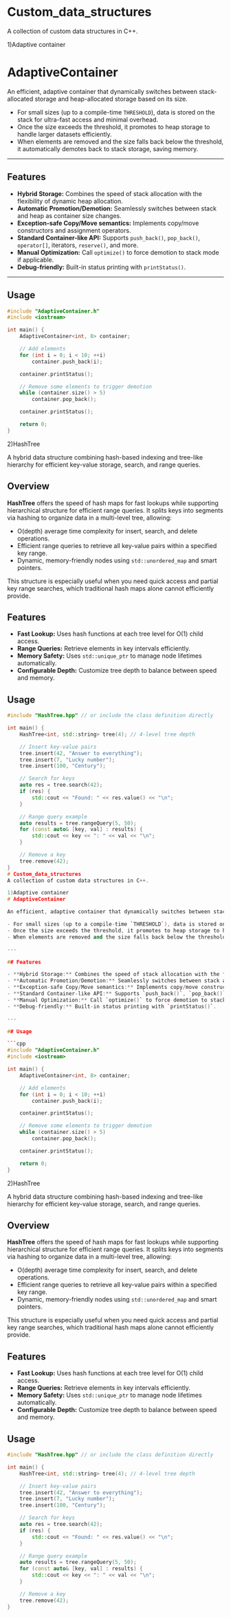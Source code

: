 # Custom_data_structures
A collection of custom data structures in C++.

1)Adaptive container
# AdaptiveContainer

An efficient, adaptive container that dynamically switches between stack-allocated storage and heap-allocated storage based on its size. 

- For small sizes (up to a compile-time `THRESHOLD`), data is stored on the stack for ultra-fast access and minimal overhead.
- Once the size exceeds the threshold, it promotes to heap storage to handle larger datasets efficiently.
- When elements are removed and the size falls back below the threshold, it automatically demotes back to stack storage, saving memory.

---

## Features

- **Hybrid Storage:** Combines the speed of stack allocation with the flexibility of dynamic heap allocation.
- **Automatic Promotion/Demotion:** Seamlessly switches between stack and heap as container size changes.
- **Exception-safe Copy/Move semantics:** Implements copy/move constructors and assignment operators.
- **Standard Container-like API:** Supports `push_back()`, `pop_back()`, `operator[]`, iterators, `reserve()`, and more.
- **Manual Optimization:** Call `optimize()` to force demotion to stack mode if applicable.
- **Debug-friendly:** Built-in status printing with `printStatus()`.

---

## Usage

```cpp
#include "AdaptiveContainer.h"
#include <iostream>

int main() {
    AdaptiveContainer<int, 8> container;

    // Add elements
    for (int i = 0; i < 10; ++i)
        container.push_back(i);

    container.printStatus();

    // Remove some elements to trigger demotion
    while (container.size() > 5)
        container.pop_back();

    container.printStatus();

    return 0;
}
```


2)HashTree

A hybrid data structure combining hash-based indexing and tree-like hierarchy for efficient key-value storage, search, and range queries.

## Overview

**HashTree** offers the speed of hash maps for fast lookups while supporting hierarchical structure for efficient range queries. It splits keys into segments via hashing to organize data in a multi-level tree, allowing:

- O(depth) average time complexity for insert, search, and delete operations.
- Efficient range queries to retrieve all key-value pairs within a specified key range.
- Dynamic, memory-friendly nodes using `std::unordered_map` and smart pointers.

This structure is especially useful when you need quick access and partial key range searches, which traditional hash maps alone cannot efficiently provide.

## Features

- **Fast Lookup:** Uses hash functions at each tree level for O(1) child access.
- **Range Queries:** Retrieve elements in key intervals efficiently.
- **Memory Safety:** Uses `std::unique_ptr` to manage node lifetimes automatically.
- **Configurable Depth:** Customize tree depth to balance between speed and memory.

## Usage

```cpp
#include "HashTree.hpp" // or include the class definition directly

int main() {
    HashTree<int, std::string> tree(4); // 4-level tree depth

    // Insert key-value pairs
    tree.insert(42, "Answer to everything");
    tree.insert(7, "Lucky number");
    tree.insert(100, "Century");

    // Search for keys
    auto res = tree.search(42);
    if (res) {
        std::cout << "Found: " << res.value() << "\n";
    }

    // Range query example
    auto results = tree.rangeQuery(5, 50);
    for (const auto& [key, val] : results) {
        std::cout << key << ": " << val << "\n";
    }

    // Remove a key
    tree.remove(42);
}
# Custom_data_structures
A collection of custom data structures in C++.

1)Adaptive container
# AdaptiveContainer

An efficient, adaptive container that dynamically switches between stack-allocated storage and heap-allocated storage based on its size. 

- For small sizes (up to a compile-time `THRESHOLD`), data is stored on the stack for ultra-fast access and minimal overhead.
- Once the size exceeds the threshold, it promotes to heap storage to handle larger datasets efficiently.
- When elements are removed and the size falls back below the threshold, it automatically demotes back to stack storage, saving memory.

---

## Features

- **Hybrid Storage:** Combines the speed of stack allocation with the flexibility of dynamic heap allocation.
- **Automatic Promotion/Demotion:** Seamlessly switches between stack and heap as container size changes.
- **Exception-safe Copy/Move semantics:** Implements copy/move constructors and assignment operators.
- **Standard Container-like API:** Supports `push_back()`, `pop_back()`, `operator[]`, iterators, `reserve()`, and more.
- **Manual Optimization:** Call `optimize()` to force demotion to stack mode if applicable.
- **Debug-friendly:** Built-in status printing with `printStatus()`.

---

## Usage

```cpp
#include "AdaptiveContainer.h"
#include <iostream>

int main() {
    AdaptiveContainer<int, 8> container;

    // Add elements
    for (int i = 0; i < 10; ++i)
        container.push_back(i);

    container.printStatus();

    // Remove some elements to trigger demotion
    while (container.size() > 5)
        container.pop_back();

    container.printStatus();

    return 0;
}
```


2)HashTree

A hybrid data structure combining hash-based indexing and tree-like hierarchy for efficient key-value storage, search, and range queries.

## Overview

**HashTree** offers the speed of hash maps for fast lookups while supporting hierarchical structure for efficient range queries. It splits keys into segments via hashing to organize data in a multi-level tree, allowing:

- O(depth) average time complexity for insert, search, and delete operations.
- Efficient range queries to retrieve all key-value pairs within a specified key range.
- Dynamic, memory-friendly nodes using `std::unordered_map` and smart pointers.

This structure is especially useful when you need quick access and partial key range searches, which traditional hash maps alone cannot efficiently provide.

## Features

- **Fast Lookup:** Uses hash functions at each tree level for O(1) child access.
- **Range Queries:** Retrieve elements in key intervals efficiently.
- **Memory Safety:** Uses `std::unique_ptr` to manage node lifetimes automatically.
- **Configurable Depth:** Customize tree depth to balance between speed and memory.

## Usage

```cpp
#include "HashTree.hpp" // or include the class definition directly

int main() {
    HashTree<int, std::string> tree(4); // 4-level tree depth

    // Insert key-value pairs
    tree.insert(42, "Answer to everything");
    tree.insert(7, "Lucky number");
    tree.insert(100, "Century");

    // Search for keys
    auto res = tree.search(42);
    if (res) {
        std::cout << "Found: " << res.value() << "\n";
    }

    // Range query example
    auto results = tree.rangeQuery(5, 50);
    for (const auto& [key, val] : results) {
        std::cout << key << ": " << val << "\n";
    }

    // Remove a key
    tree.remove(42);
}
```
